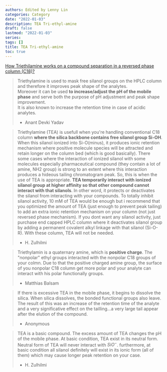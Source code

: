 ```yaml
---
authors: Edited by Lenny Lin
categories: Category
date: "2022-01-03"
description: TEA Tri-ethyl-amine
draft: false
lastmod: "2022-01-03"
series: 
tags: []
title: TEA Tri-ethyl-amine
toc: true
---
```


[How Triethilamine works on a compound separation in a reversed phase column (C18)?](https://www.researchgate.net/post/How_Triethilamine_works_on_a_compound_separation_in_a_reversed_phase_column_C182)

<!--more-->

> Triethylamine is used to mask free silanol groups on the HPLC column and therefore it improves peak shape of the analytes.  
Moreover it can be used **to increase/adjust the pH of the mobile phase** and serve both the purpose of pH adjustment and peak shape improvement.  
It is also known to increase the retention time in case of acidic analytes.  
> - Anant Devki Yadav

> Triethylamine (TEA) is usefull when you're handling conventional C18 column **where the silica backbone contains free silanol group Si-OH**. When this silanol ionized into Si-O(minus), it produces ionic retention mechanism where positive molecule species will be attracted and retain longer on the column bed (which is good basically). There some cases where the interaction of ionized silanol with some molecules especially pharmaceutical compound (they contain a lot of amine, NH2 group) is strong to an extent where this interaction produces a hideous tailing chromatogram peak. So, this is when the use of TEA is appropriate. **TEA temporarily interact with ionized silanol group at higher affinity so that other compound cannot interact with that silanols**. In other word, it protects or deactivates the silanol from interacting with your compounds. To totally inhibit silanol activity, 10 mM of TEA would be enough but i recommend that you optimized the amount of TEA (just enough to prevent peak tailing) to add an extra ionic retention mechanism on your column (not just reversed phase mechanism). If you dont want any silanol activity, just purchase end capped HPLC column where it deactivates silanol group by adding a permanent covalent alkyl linkage with that silanol (Si-O-R). With these column, TEA will not be needed.  
> - H. Zulhilmi

> Triethylamin is a quaternary amine, which is **positive charge**. The "nonpolar" ethyl groups interacted with the nonpolar C18 groups of your colmn. Due to that the positive charged amine group, the surface of you nonpolar C18 column get more polar and your analyte can interact with his polar functionally groups.  
> - Matthias Balsam

> If there is excessive TEA in the mobile phase, it begins to dissolve the silica. When silica dissolves, the bonded functional groups also leave. The result of this was an increase of the retention time of the analyte and a very significative effect on the tailling...a very large tail appear after the elution of the compound.   
> - Anonymous

> TEA is a basic compound. The excess amount of TEA changes the pH of the mobile phase.  At basic condition, TEA exist in its neutral form. Neutral form of TEA will never interact with $SiO^-$. furthermore, at basic condition all silanol definitely will exist in its ionic form (all of them) which may cause longer peak retention on your case.
> - H. Zulhilmi




